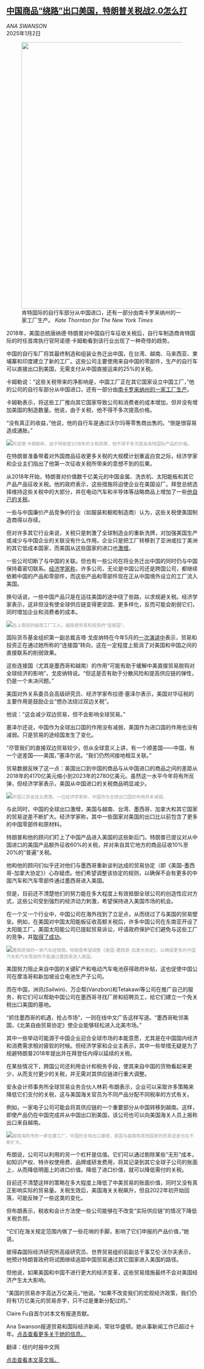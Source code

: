 <!--1735798021000-->
[中国商品“绕路”出口美国，特朗普关税战2.0怎么打](https://cn.nytimes.com/business/20250102/trump-tariffs-china/)
------

<address>ANA SWANSON</address><time pudate="2025-01-02 01:47:28" datetime="2025-01-02 01:47:28">2025年1月2日</time><figure><img src="https://images.weserv.nl/?url=static01.nyt.com/images/2024/12/31/multimedia/31DC-ChinaBackdoor-08-hqwf/31DC-ChinaBackdoor-08-hqwf-master1050.jpg" width="1050" height="700"><figcaption>肯特国际的自行车部分从中国进口，还有一部分由南卡罗来纳州的一家工厂生产。 <cite>Kate Thornton for The New York Times</cite></figcaption></figure><section><p>2018年，美国总统唐纳德·特朗普对中国自行车征收关税后，自行车制造商肯特国际的时任首席执行官阿诺德·卡姆勒看到该行业出现了一种奇怪的趋势。</p><p>中国的自行车厂将其最终制造和组装业务迁出中国，在台湾、越南、马来西亚、柬埔寨和印度建立了新的工厂。这些公司主要使用来自中国的零部件，生产的自行车可以直接出口到美国，无需支付从中国直接运来的25%的关税。</p><p>卡姆勒说：“这些关税带来的净影响是，中国工厂正在其它国家设立中国工厂，”他的公司的自行车部分从中国进口，还有一部分由<a href="https://www.nytimes.com/2024/10/28/us/politics/trumps-tariffs-global-trade.html" title="Link: https://www.nytimes.com/2024/10/28/us/politics/trumps-tariffs-global-trade.html">南卡罗来纳州的一家工厂生产</a>。</p><p>卡姆勒表示，将这些工厂推向其它国家导致公司和消费者的成本增加，但并没有增加美国的制造数量。他说，由于关税，他不得不多次提高价格。</p><p>“没有真正的收益，”他说，他的自行车是通过沃尔玛等零售商出售的。“倒是很容易造成通胀。”</p><p><img src="https://images.weserv.nl/?url=static01.nyt.com/images/2024/12/30/multimedia/30DC-ChinaBackdoor-01-qvhg/30DC-ChinaBackdoor-01-qvhg-master1050.jpg"><small style="color: #999;">阿诺德·卡姆勒称，由于特朗普2018年的关税政策，他不得不多次提高肯特国际产品的价格。</small></p><p>在特朗普准备带着对外国商品征收更多关税的大规模计划重返白宫之际，经济学家和企业主们指出了他第一次征收关税所带来的意想不到的后果。</p><p>从2018年开始，特朗普对价值数千亿美元的中国金属、洗衣机、太阳能板和其它产品产品征收关税。他的政府表示，这些措施将迫使企业在美国设厂。拜登总统选择维持这些关税中的大部分，并在电动汽车和半导体等战略商品上增加了一些<a href="https://www.nytimes.com/2024/09/13/us/politics/biden-tariffs-chinese-goods-clothing.html">他自己的关税</a>。</p><p>一些与中国廉价产品竞争的行业（如服装和橱柜制造商）认为，这些关税使美国制造商得以存续。</p><p>但对许多其它行业来说，关税只是刺激了全球制造业的重新洗牌，对加强美国生产或减少与中国企业的关联没有什么作用。企业只是把工厂转移到了亚洲或拉丁美洲的其它低成本国家，而美国从这些国家的进口也<a href="https://www.nytimes.com/2024/12/17/briefing/vietnam-china-us-trade-war.html">激增</a>。</p><p>一些公司切断了与中国的关联。但也有一些公司在将业务迁出中国的同时仍与中国保持着密切联系。<a href="https://cn.nytimes.com/business/20230831/china-us-trade-supply-chain/">经济学家称</a>，许多公司，无论是中国公司还是跨国公司，都继续依赖中国的产品和零部件，而这些产品和零部件现在正从中国境外设立的工厂流入美国。</p><p>换句话说，一些中国产品只是在运往美国的途中绕了些路，以求规避关税。经济学家表示，这非但没有使全球供应链变得更坚固、更多样化，反而可能会削弱它们，同时增加企业和消费者的成本。</p><p><img src="https://images.weserv.nl/?url=static01.nyt.com/images/2024/12/30/multimedia/30DC-ChinaBackdoor-03-vbfm/30DC-ChinaBackdoor-03-vbfm-master1050.jpg"><small style="color: #999;">去上夜班的越南工厂工人。越南是贸易和投资的“连接国”。</small></p><p>国际货币基金组织第一副总裁吉塔·戈皮纳特在今年5月的<a rel="noopener noreferrer" target="_blank" href="https://www.imf.org/en/News/Articles/2024/05/07/sp-geopolitics-impact-global-trade-and-dollar-gita-gopinath#:~:text=The%20emergence%20of%20these%20%E2%80%9Cconnector,resilience%20remains%20an%20open%20question.">一次演讲中</a>表示，贸易和投资正在通过她所称的“连接国”转向，这在一定程度上抵消了对美国和中国之间的直接联系的削弱效果。</p><p>这些连接国（尤其是墨西哥和越南）的作用“可能有助于缓解中美直接贸易脱钩对全球经济的影响”，戈皮纳特说。“但这是否有助于分散风险和提高供应链的弹性，仍是一个未决问题。”</p><p>美国对外关系委员会高级研究员、经济学家布拉德·塞泽尔表示，美国对华征税的主要作用是鼓励企业“想办法绕过双边关税”。</p><p>他说：“这会减少双边贸易，但不会影响全球贸易。”</p><p>塞泽尔还说，中国作为全球出口国的作用没有减弱，美国作为进口国的作用也没有减弱。只是贸易的途经国发生了变化。</p><p>“尽管我们的直接双边贸易较少，但从全球意义上讲，有一个顺差国——中国，有一个逆差国——美国，”塞泽尔说。“我们仍然间接地相互关联。”</p><p>贸易数据反映了这一点：美国出口到中国的商品与从中国进口的商品之间的差距从2018年的4170亿美元缩小到2023年的2780亿美元。虽然这一水平今年将有所反弹，但经济学家表示，美国从中国进口的关税商品明显减少。</p><p><img src="https://images.weserv.nl/?url=static01.nyt.com/images/2024/12/31/multimedia/31DC-ChinaBackdoor-06-pkgq/31DC-ChinaBackdoor-06-pkgq-master1050.jpg"><small style="color: #999;">中国江苏省连云港港。一位经济学家称，中国作为全球出口国的作用并未减弱。</small></p><p>与此同时，中国的全球出口激增，美国与越南、台湾、墨西哥、加拿大和其它国家的贸易逆差不断扩大。经济学家称，其中一些国家对美国的出口比以前包含了更多的中国零部件和原材料。</p><p>特朗普和他的顾问们盯上了中国产品进入美国的这些新后门。特朗普已提议对从中国进口的美国产品额外征收60%的关税，并对来自其它地方的商品征收10%至20%的“普遍”关税。</p><p>他和他的顾问们似乎还对他们与墨西哥重新谈判达成的贸易协定（即《美国-墨西哥-加拿大协定》）心存疑虑。他们希望调整该协定的规则，以确保不会有更多的中国汽车和汽车零部件通过墨西哥进入美国。</p><p>但是，目前还不清楚他们的努力能在多大程度上有效抵御全球公司的创造性应对方式，这些公司受到强烈的经济动力刺激，希望保持进入美国市场的机会。</p><p>在一个又一个行业中，中国公司在海外找到了立足点，从而绕过了与美国的贸易壁垒。例如，在美国对中国太阳能板征收高额关税后，许多中国公司在东南亚开设了太阳能工厂。美国太阳能公司已提起贸易诉讼，吁请政府保护它们避免与这些工厂的竞争，并<a href="https://www.nytimes.com/2024/06/06/business/economy/tariffs-solar-industry-china.html">取得了成功</a>。</p><p><img src="https://images.weserv.nl/?url=static01.nyt.com/images/2024/12/31/multimedia/31DC-ChinaBackdoor-05-hcvg/31DC-ChinaBackdoor-05-hcvg-master1050.jpg"><small style="color: #999;">墨西哥城的一家汽车经销商。特朗普希望调整《美国-墨西哥-加拿大协定》，以确保更多的中国汽车和汽车零部件不能通过墨西哥进入美国。</small></p><p>美国努力阻止来自中国的关键矿产和电动汽车电池获得政府补贴，这也促使中国公司在摩洛哥和新加坡设立电池生产子公司。</p><p>而在中国，洲讯(Sailwin)、万企帮(Vanzbon)和Tetakawi等公司在推广自己的服务，称它们可以帮助中国公司在墨西哥寻找厂房和招聘员工，给它们建立一个免关税出口美国的基地。</p><p>“抓住墨西哥的机遇，抢占市场”，一则在线中文广告这样写道。“墨西哥毗邻美国，《北美自由贸易协定》使企业能够轻松进入北美市场。”</p><p>其中一些举动可能源于中国企业迎合全球市场的本能意愿，尤其是在中国国内经济和消费需求相对疲软的时候。但经济学家和企业主表示，其中一些举措无疑是为了规避特朗普2018年提出并在拜登任内得以延续的关税。</p><p>在某些情况下，跨国公司还利用会计和税务手段，使其来自中国的货物看起来更少，从而支付更少的关税，并无需对其供应链进行重大调整。</p><p>安永会计师事务所全球贸易业务合伙人林莉·布朗表示，企业可以采取许多策略来降低它们支付的关税，这与美国海关官员为不同产品分配不同税率的方式有关。</p><p>例如，一家电子公司可能会将其供应链的一个重要部分从中国转移到越南。这样，即使产品仍在中国完成并从中国出口到美国，该公司也可以向美国海关人员上报称出口来自越南。</p><p><img src="https://images.weserv.nl/?url=static01.nyt.com/images/2024/12/30/multimedia/30DC-ChinaBackdoor-04-wvkj/30DC-ChinaBackdoor-04-wvkj-master1050.jpg"><small style="color: #999;">越南海防市的一家在建工厂。中国的全球出口激增，美国与越南和其他国家的贸易逆差也在不断扩大。</small></p><p>布朗说，公司可以利用的另一个杠杆是估值。它们可以通过剔除某些“无形”成本，如知识产权、特许权使用费、品牌或研发费用，将其记录到其它全球子公司的账面上，从而降低明面上的进口价值。降低了进口价值，就可以降低需付的关税。</p><p>目前还不清楚这样的策略在多大程度上降低了中美贸易的账面价值，同时又没有真正影响实际的贸易量。关税生效后，美国海关关税飙升，但自2022年初开始回落，可能反映了一些这类的变化。</p><p>但布朗表示，税收和会计方法使一些公司能够在不改变“实际供应链”的情况下降低关税负担。</p><p>“它们在海关规定范围内做了一些花哨的手脚，影响了它们申报的产品价值，”她说。</p><p>彼得森国际经济研究所高级研究员、世界贸易组织前副总干事艾伦·沃尔夫表示，他预计特朗普政府将试图继续追踪中国贸易通过其它国家进入美国的路径。</p><p>但他说，如果美国和中国不进行更大的经济变革，这些贸易措施最终不会对美国经济产生太大影响。</p><p>“美国的贸易赤字高达万亿美元，”他说。“如果不改变我们的宏观经济政策，我们仍将有1万亿美元的贸易赤字，只不过是重新分配过的。”</p></section><footer><p>Claire Fu自首尔对本文有报道贡献。</p><p>Ana Swanson报道贸易和国际经济新闻，常驻华盛顿。她从事新闻工作已超过十年。<a rel="nofollow" target="_blank" href="https://www.nytimes.com/by/ana-swanson?action=click&pgtype=Article&state=default&variant=1_link&block=storyline_reporter_bio_recirc">点击查看更多关于她的信息。</a></p><p>翻译：纽约时报中文网</p><p><a rel="nofollow" target="_blank" href="https://www.nytimes.com/2024/12/31/business/economy/trump-tariffs-china.html">点击查看本文英文版。</a></p></footer>
